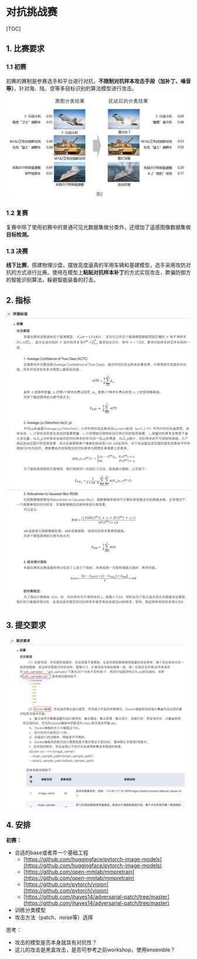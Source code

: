 # 对抗挑战赛

[TOC]

## 1. 比赛要求

### 1.1 初赛

初赛的赛制是参赛选手和平台进行对抗，**不限制对抗样本攻击手段（加补丁、噪音等）**，针对海、陆、空等多目标识别的算法模型进行攻击。
![Alt text](imgs/phase1.png)

### 1.2 复赛

复赛中除了使用初赛中的普通可见光数据集做分类外，还增加了遥感图像数据集做**目标检测。**

### 1.3 决赛

**线下比赛**，搭建物理沙盘，摆放高度逼真的军用车辆和基建模型，选手采用攻防对抗的方式进行比赛。使用在模型上**粘贴对抗样本补丁**的方式实现攻击，欺骗防御方的智能识别算法，躲避智能装备的打击。

## 2. 指标

![Alt text](imgs/criterion1.png)  
![Alt text](imgs/criterion2.png)

## 3. 提交要求

![Alt text](imgs/commit.png)

## 4. 安排

**初赛：**

* 合适的base或者弄一个基础工程
  * [https://github.com/huggingface/pytorch-image-models](https://github.com/huggingface/pytorch-image-models)
  * [https://github.com/open-mmlab/mmpretrain](https://github.com/open-mmlab/mmpretrain)
  * [https://github.com/pytorch/vision](https://github.com/pytorch/vision)
  * [https://github.com/jhayes14/adversarial-patch/tree/master](https://github.com/jhayes14/adversarial-patch/tree/master)
* 训练分类模型
* 攻击方法（patch、noise等）选择

思考：

* 攻击的模型是否本身就具有对抗性？
* 这儿的攻击是黑盒攻击，是否可参考之前workshop，使用ensemble？

